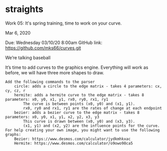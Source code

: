 # straights
Work 05: It's spring training, time to work on your curve.

Mar 6, 2020

Due: Wednesday 03/10/20 8:00am
GitHub link: https://github.com/mks66/curves.git

We’re talking baseball

It’s time to add curves to the graphics engine. Everything will work as before, we will have three more shapes to draw.

    Add the following commands to the parser
        circle: adds a circle to the edge matrix - takes 4 parameters: cx, cy, cz, r
        hermite: adds a hermite curve to the edge matrix - takes 8 parameters: x0, y0, x1, y1, rx0, ry0, rx1, ry1
            The curve is between points (x0, y0) and (x1, y1).
            rx0, ry0 and rx1, ry1 are the rates of change at each endpoint
        bezier: adds a bezier curve to the edge matrix - takes 8 parameters: x0, y0, x1, y1, x2, y2, x3, y3
            This curve is drawn between (x0, y0) and (x3, y3).
            (x1, y1) and (x2, y2) are the influence points for the curve.
    For help creating your own image, you might want to use the following graphs:
        Bezier: https://www.desmos.com/calculator/jydkmhkxac
        Hermite: https://www.desmos.com/calculator/o9owo98ca5

